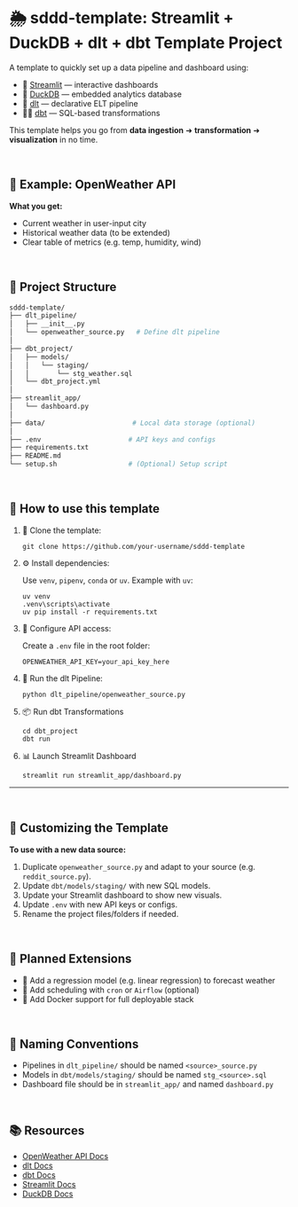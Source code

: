 # 🌦️ sddd-template: Streamlit + DuckDB + dlt + dbt Template Project

A template to quickly set up a data pipeline and dashboard using:

- 🐍 [Streamlit](https://streamlit.io) — interactive dashboards
- 🦆 [DuckDB](https://duckdb.org) — embedded analytics database
- 🔄 [dlt](https://dlthub.com) — declarative ELT pipeline
- 🧙‍♂️ [dbt](https://www.getdbt.com) — SQL-based transformations

This template helps you go from **data ingestion** ➜ **transformation** ➜ **visualization** in no time.

<br/>

## 🧪 Example: OpenWeather API
**What you get:**
- Current weather in user-input city
- Historical weather data (to be extended)
- Clear table of metrics (e.g. temp, humidity, wind)

<br/>


## 📁 Project Structure

```bash
sddd-template/
├── dlt_pipeline/
│   ├── __init__.py
│   └── openweather_source.py   # Define dlt pipeline
│
├── dbt_project/
│   ├── models/
│   │   └── staging/
│   │       └── stg_weather.sql
│   └── dbt_project.yml
│
├── streamlit_app/
│   └── dashboard.py
│
├── data/                      # Local data storage (optional)
│
├── .env                      # API keys and configs
├── requirements.txt
├── README.md
└── setup.sh                  # (Optional) Setup script
```

<br/>

## 📁 How to use this template
1. 🧱 Clone the template:
    ```
    git clone https://github.com/your-username/sddd-template
2. ⚙️ Install dependencies:

    Use ```venv```, ```pipenv```, ```conda``` or ```uv```. Example with ```uv```:
    ```
    uv venv
    .venv\scripts\activate
    uv pip install -r requirements.txt
3. 🔑 Configure API access:

    Create a ```.env``` file in the root folder:
    ```
    OPENWEATHER_API_KEY=your_api_key_here
4. 🧪 Run the dlt Pipeline:
    ```
    python dlt_pipeline/openweather_source.py
5. 📦 Run dbt Transformations
    ```
    cd dbt_project
    dbt run
6. 📊 Launch Streamlit Dashboard
    ```
    streamlit run streamlit_app/dashboard.py
---
<br/>

## 🧰 Customizing the Template
**To use with a new data source:**
1. Duplicate ```openweather_source.py``` and adapt to your source (e.g. ```reddit_source.py```).
2. Update ```dbt/models/staging/``` with new SQL models.
3. Update your Streamlit dashboard to show new visuals.
4. Update ```.env``` with new API keys or configs.
5. Rename the project files/folders if needed.

<br/>

## 🧠 Planned Extensions
- 🧠 Add a regression model (e.g. linear regression) to forecast weather
- 📅 Add scheduling with ```cron``` or ```Airflow``` (optional)
- 🐳 Add Docker support for full deployable stack

<br/>

## 📝 Naming Conventions
- Pipelines in ```dlt_pipeline/``` should be named ```<source>_source.py```
- Models in ```dbt/models/staging/``` should be named ```stg_<source>.sql```
- Dashboard file should be in ```streamlit_app/``` and named ```dashboard.py```

<br/>

## 📚 Resources
- [OpenWeather API Docs](https://docs.openweather.co.uk/appid)
- [dlt Docs](https://dlthub.com/docs/intro)
- [dbt Docs](https://docs.getdbt.com/)
- [Streamlit Docs](https://docs.streamlit.io/)
- [DuckDB Docs](https://duckdb.org/docs/stable/)